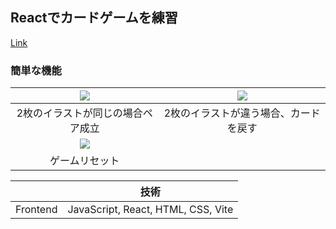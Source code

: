 ## Reactでカードゲームを練習
[Link](https://johnrrrx.github.io/CardGame/)  

 ### 簡単な機能
|![](https://i.ibb.co/NdhGXk22/same.gif)|![](https://i.ibb.co/nqVmHp95/diff.gif)|
|:-----------:|:------------:|
|2枚のイラストが同じの場合ペア成立|2枚のイラストが違う場合、カードを戻す|
|![](https://i.ibb.co/20Prxnzw/reset.gif)||
|ゲームリセット||

|  | 技術 |
|:-----------:|:------------:|
|Frontend|JavaScript, React, HTML, CSS, Vite|
